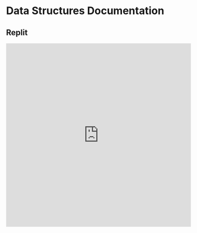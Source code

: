 # Data Structures Documentation

## Replit

<iframe frameborder="0" width="100%" height="500px" src="https://replit.com/@3ghin5/MENU?lite=true"></iframe>
